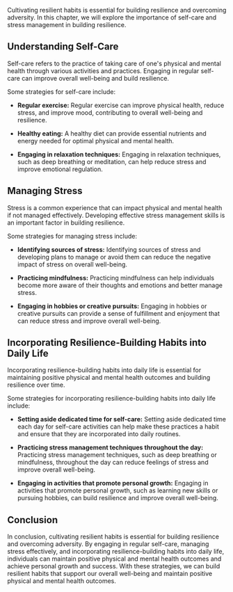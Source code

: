 
Cultivating resilient habits is essential for building resilience and overcoming adversity. In this chapter, we will explore the importance of self-care and stress management in building resilience.

Understanding Self-Care
-----------------------

Self-care refers to the practice of taking care of one's physical and mental health through various activities and practices. Engaging in regular self-care can improve overall well-being and build resilience.

Some strategies for self-care include:

* **Regular exercise:** Regular exercise can improve physical health, reduce stress, and improve mood, contributing to overall well-being and resilience.

* **Healthy eating:** A healthy diet can provide essential nutrients and energy needed for optimal physical and mental health.

* **Engaging in relaxation techniques:** Engaging in relaxation techniques, such as deep breathing or meditation, can help reduce stress and improve emotional regulation.

Managing Stress
---------------

Stress is a common experience that can impact physical and mental health if not managed effectively. Developing effective stress management skills is an important factor in building resilience.

Some strategies for managing stress include:

* **Identifying sources of stress:** Identifying sources of stress and developing plans to manage or avoid them can reduce the negative impact of stress on overall well-being.

* **Practicing mindfulness:** Practicing mindfulness can help individuals become more aware of their thoughts and emotions and better manage stress.

* **Engaging in hobbies or creative pursuits:** Engaging in hobbies or creative pursuits can provide a sense of fulfillment and enjoyment that can reduce stress and improve overall well-being.

Incorporating Resilience-Building Habits into Daily Life
--------------------------------------------------------

Incorporating resilience-building habits into daily life is essential for maintaining positive physical and mental health outcomes and building resilience over time.

Some strategies for incorporating resilience-building habits into daily life include:

* **Setting aside dedicated time for self-care:** Setting aside dedicated time each day for self-care activities can help make these practices a habit and ensure that they are incorporated into daily routines.

* **Practicing stress management techniques throughout the day:** Practicing stress management techniques, such as deep breathing or mindfulness, throughout the day can reduce feelings of stress and improve overall well-being.

* **Engaging in activities that promote personal growth:** Engaging in activities that promote personal growth, such as learning new skills or pursuing hobbies, can build resilience and improve overall well-being.

Conclusion
----------

In conclusion, cultivating resilient habits is essential for building resilience and overcoming adversity. By engaging in regular self-care, managing stress effectively, and incorporating resilience-building habits into daily life, individuals can maintain positive physical and mental health outcomes and achieve personal growth and success. With these strategies, we can build resilient habits that support our overall well-being and maintain positive physical and mental health outcomes.
